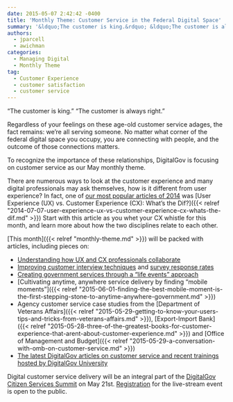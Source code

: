 ```yaml
---
date: 2015-05-07 2:42:42 -0400
title: 'Monthly Theme: Customer Service in the Federal Digital Space'
summary: '&ldquo;The customer is king.&rdquo; &ldquo;The customer is always right.&rdquo; Regardless of your feelings on these age-old customer service adages, the fact remains: we&rsquo;re all serving someone. No matter what corner of the federal digital space you occupy, you are connecting with people, and the outcome of those connections matters. To recognize the importance of these'
authors:
  - jparcell
  - awichman
categories:
  - Managing Digital
  - Monthly Theme
tag:
  - Customer Experience
  - customer satisfaction
  - customer service
---
```


“The customer is king.” “The customer is always right.”

Regardless of your feelings on these age-old customer service adages, the fact remains: we’re all serving someone. No matter what corner of the federal digital space you occupy, you are connecting with people, and the outcome of those connections matters.

To recognize the importance of these relationships, DigitalGov is focusing on customer service as our May monthly theme.

There are numerous ways to look at the customer experience and  many digital professionals may ask themselves, how is it different from user experience? In fact, one of [our most popular articles of 2014](https://www.WHATEVER/2014/12/31/countdown-to-2015-with-our-most-popular-articles-this-year/) was [User Experience (UX) vs. Customer Experience (CX): What’s the Dif?]({{< relref "2014-07-07-user-experience-ux-vs-customer-experience-cx-whats-the-dif.md" >}}) Start with this article as you whet your CX whistle for this month, and learn more about how the two disciplines relate to each other.

[This month]({{< relref "monthly-theme.md" >}}) will be packed with articles, including pieces on:

  * [Understanding how UX and CX professionals collaborate](https://www.WHATEVER/2015/05/08/customer-experience-and-user-experience-professionals-a-match-made-in-heaven/ "Customer Experience and User Experience Professionals – A Match Made in Heaven!")
  * [Improving customer interview techniques](https://www.WHATEVER/2015/05/26/5-crucial-steps-for-conducting-an-effective-customer-interview/) and [survey response rates](https://www.WHATEVER/2015/05/20/top-5-ways-to-increase-email-survey-responses/)
  * [Creating government services through a &#8220;life events&#8221; approach](https://www.WHATEVER/2015/05/15/government-services-through-a-life-events-approach/ "Government Services Through a Life Events Approach")
  * [Cultivating anytime, anywhere service delivery by finding &#8220;mobile moments&#8221;]({{< relref "2015-06-01-finding-the-best-mobile-moment-is-the-first-stepping-stone-to-anytime-anywhere-government.md" >}})
  * Agency customer service case studies from the [Department of Veterans Affairs]({{< relref "2015-05-29-getting-to-know-your-users-tips-and-tricks-from-veterans-affairs.md" >}}), [Export-Import Bank]({{< relref "2015-05-28-three-of-the-greatest-books-for-customer-experience-that-arent-about-customer-experience.md" >}}) and [Office of Management and Budget]({{< relref "2015-05-29-a-conversation-with-omb-on-customer-service.md" >}})
  * [The latest DigitalGov articles on customer service and recent trainings hosted by DigitalGov University](https://www.WHATEVER/2015/05/11/customer-experience-roundup-2015/ "Customer Experience Roundup 2015")

Digital customer service delivery will be an integral part of the [DigitalGov Citizen Services Summit](https://summit.WHATEVER/) on May 21st. [Registration](https://www.eventbrite.com/e/2015-spring-citizen-services-summit-registration-12671367401) for the live-stream event is open to the public.
